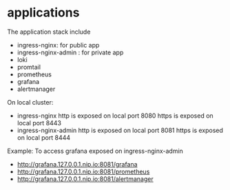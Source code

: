 # applications

The application stack include
- ingress-nginx: for public app
- ingress-nginx-admin : for private app
- loki
- promtail
- prometheus
- grafana
- alertmanager

On local cluster:
- ingress-nginx
  http is exposed on local port 8080
  https is exposed on local port 8443
- ingress-nginx-admin
  http is exposed on local port 8081
  https is exposed on local port 8444

Example: To access grafana exposed on ingress-nginx-admin
- http://grafana.127.0.0.1.nip.io:8081/grafana
- http://grafana.127.0.0.1.nip.io:8081/prometheus
- http://grafana.127.0.0.1.nip.io:8081/alertmanager
